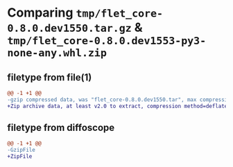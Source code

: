 # Comparing `tmp/flet_core-0.8.0.dev1550.tar.gz` & `tmp/flet_core-0.8.0.dev1553-py3-none-any.whl.zip`

## filetype from file(1)

```diff
@@ -1 +1 @@
-gzip compressed data, was "flet_core-0.8.0.dev1550.tar", max compression
+Zip archive data, at least v2.0 to extract, compression method=deflate
```

## filetype from diffoscope

```diff
@@ -1 +1 @@
-GzipFile
+ZipFile
```

